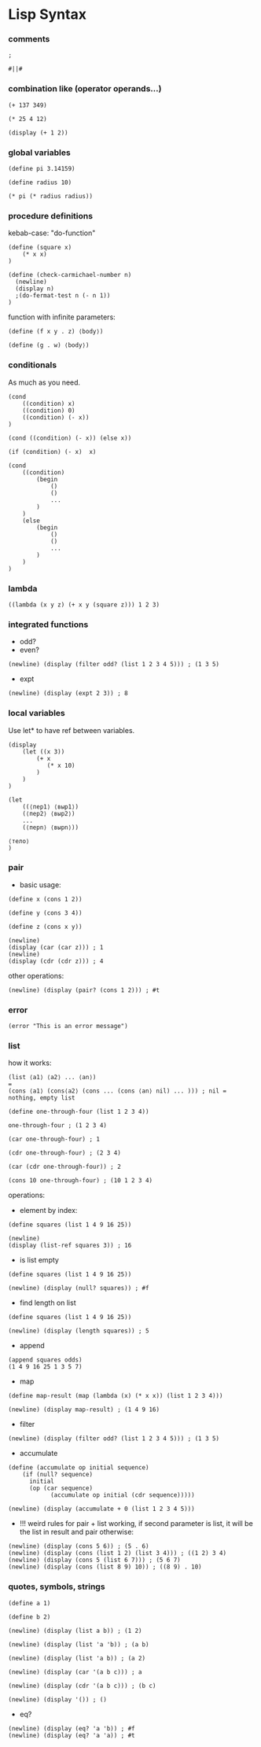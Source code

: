 # Lisp Syntax

### comments

```
;

#||#
```

### combination like (operator operands...)

```
(+ 137 349)

(* 25 4 12)

(display (+ 1 2))
```

### global variables

```
(define pi 3.14159)

(define radius 10)

(* pi (* radius radius))
```

### procedure definitions

kebab-case: "do-function"

```
(define (square x) 
    (* x x)
)

(define (check-carmichael-number n)
  (newline)
  (display n) 
  ;(do-fermat-test n (- n 1))
)
```

function with infinite parameters:

```
(define (f x y . z) ⟨body⟩)

(define (g . w) ⟨body⟩)
```

### conditionals

As much as you need.

```
(cond 
    ((condition) x) 
    ((condition) 0)
    ((condition) (- x))
)

(cond ((condition) (- x)) (else x))

(if (condition) (- x)  x)

(cond 
    ((condition) 
        (begin
            ()
            ()
            ...
        )
    )
    (else 
        (begin
            ()
            ()
            ...
        )
    )
)
```

### lambda

```
((lambda (x y z) (+ x y (square z))) 1 2 3)
```

### integrated functions

- odd?
- even?

```
(newline) (display (filter odd? (list 1 2 3 4 5))) ; (1 3 5)

```

- expt

```
(newline) (display (expt 2 3)) ; 8
```

### local variables 

Use let* to have ref between variables.

```
(display 
    (let ((x 3))
        (+ x 
           (* x 10)
        )
    )
)

(let 
    ((⟨пер1⟩ ⟨выр1⟩) 
    (⟨пер2⟩ ⟨выр2⟩)
    ...
    (⟨перn⟩ ⟨вырn⟩))

⟨тело⟩
)
```

### pair

- basic usage:

```
(define x (cons 1 2)) 

(define y (cons 3 4)) 

(define z (cons x y)) 

(newline)
(display (car (car z))) ; 1
(newline)
(display (cdr (cdr z))) ; 4
```

other operations:

```
(newline) (display (pair? (cons 1 2))) ; #t
```

### error

```
(error "This is an error message")
```

### list

how it works:

```
(list ⟨a1⟩ ⟨a2⟩ ... ⟨an⟩)
=
(cons ⟨a1⟩ (cons⟨a2⟩ (cons ... (cons ⟨an⟩ nil) ... ))) ; nil = nothing, empty list

(define one-through-four (list 1 2 3 4)) 

one-through-four ; (1 2 3 4)

(car one-through-four) ; 1

(cdr one-through-four) ; (2 3 4)

(car (cdr one-through-four)) ; 2

(cons 10 one-through-four) ; (10 1 2 3 4)
```

operations:

- element by index:

```
(define squares (list 1 4 9 16 25)) 

(newline)
(display (list-ref squares 3)) ; 16
```

- is list empty

```
(define squares (list 1 4 9 16 25)) 

(newline) (display (null? squares)) ; #f
```

- find length on list

```
(define squares (list 1 4 9 16 25)) 

(newline) (display (length squares)) ; 5
```

- append 

```
(append squares odds)
(1 4 9 16 25 1 3 5 7)
```

- map 

```
(define map-result (map (lambda (x) (* x x)) (list 1 2 3 4)))

(newline) (display map-result) ; (1 4 9 16)
```

- filter

```
(newline) (display (filter odd? (list 1 2 3 4 5))) ; (1 3 5)
```

- accumulate

```
(define (accumulate op initial sequence) 
    (if (null? sequence)
      initial
      (op (car sequence)
            (accumulate op initial (cdr sequence)))))

(newline) (display (accumulate + 0 (list 1 2 3 4 5)))
```

- !!! weird rules for pair + list working, if second parameter is list, it 
will be the list in result and pair otherwise:

```
(newline) (display (cons 5 6)) ; (5 . 6)
(newline) (display (cons (list 1 2) (list 3 4))) ; ((1 2) 3 4)
(newline) (display (cons 5 (list 6 7))) ; (5 6 7)
(newline) (display (cons (list 8 9) 10)) ; ((8 9) . 10)
```

### quotes, symbols, strings

```
(define a 1)

(define b 2)

(newline) (display (list a b)) ; (1 2)

(newline) (display (list 'a 'b)) ; (a b)

(newline) (display (list 'a b)) ; (a 2)

(newline) (display (car '(a b c))) ; a

(newline) (display (cdr '(a b c))) ; (b c)

(newline) (display '()) ; ()
```

- eq?

```
(newline) (display (eq? 'a 'b)) ; #f
(newline) (display (eq? 'a 'a)) ; #t
```
